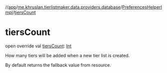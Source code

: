 //[app](../../../index.md)/[me.khruslan.tierlistmaker.data.providers.database](../index.md)/[PreferencesHelperImpl](index.md)/[tiersCount](tiers-count.md)

# tiersCount

open override val [tiersCount](tiers-count.md): [Int](https://kotlinlang.org/api/latest/jvm/stdlib/kotlin/-int/index.html)

How many tiers will be added when a new tier list is created.

By default returns the fallback value from resource.

